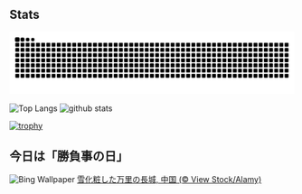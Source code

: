 ## Stats
<picture>
  <source media="(prefers-color-scheme: dark)" srcset="https://raw.githubusercontent.com/ba230t/ba230t/output/github-contribution-grid-snake-dark.svg">
  <source media="(prefers-color-scheme: light)" srcset="https://raw.githubusercontent.com/ba230t/ba230t/output/github-contribution-grid-snake.svg">
  <img alt="github contribution grid snake animation" src="https://raw.githubusercontent.com/ba230t/ba230t/output/github-contribution-grid-snake.svg">
</picture>

<p align="left">
  <img alt="Top Langs" height="150px" src="https://github-readme-stats.vercel.app/api/top-langs/?username=ba230t&layout=compact&theme=transparent" />
  <img alt="github stats" height="150px" src="https://github-readme-stats.vercel.app/api?username=ba230t&theme=transparent" />
</p>

[![trophy](https://github-profile-trophy.vercel.app/?username=ba230t&theme=transparent&column=7)](https://github.com/ryo-ma/github-profile-trophy)


<!-- Bing Wallpaper Start -->
## 今日は「勝負事の日」
![Bing Wallpaper](https://www.bing.com/th?id=OHR.GreatWallStairs_JA-JP2827072518_1920x1080.jpg&rf=LaDigue_1920x1080.jpg&pid=hp)
[雪化粧した万里の長城, 中国 (© View Stock/Alamy)](https://www.bing.com/search?q=%E4%B8%87%E9%87%8C%E3%81%AE%E9%95%B7%E5%9F%8E&form=hpcapt&filters=HpDate%3a%2220250107_1500%22)
<!-- Bing Wallpaper End -->
